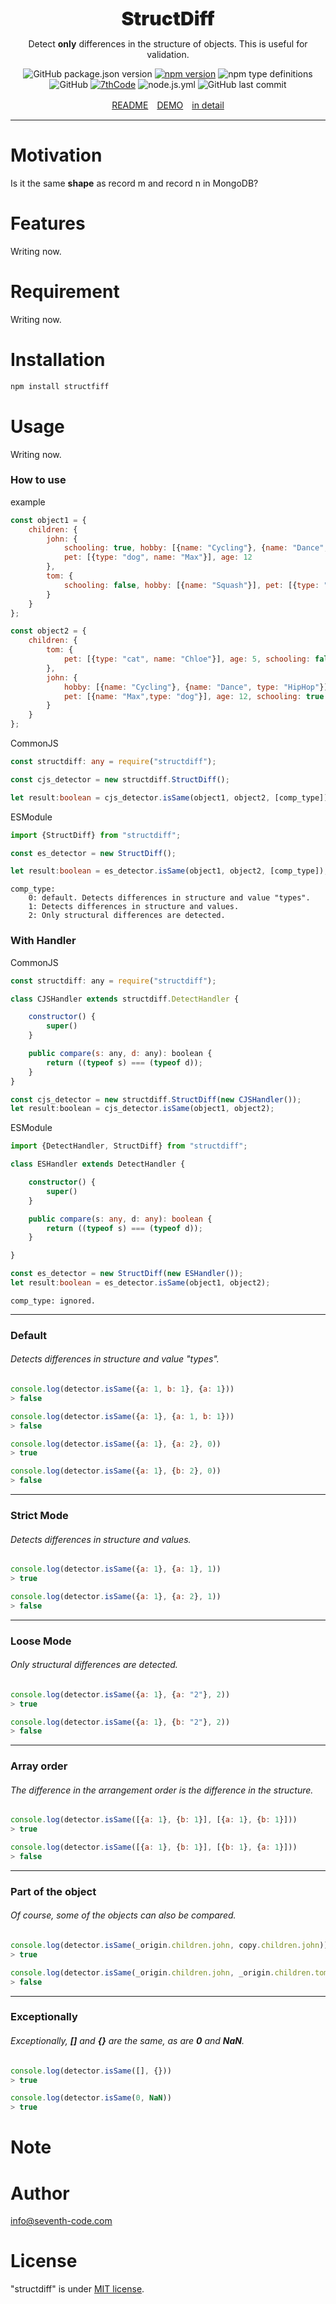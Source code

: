 
<div style="text-align: center;">
<div style="font-size: 30px; font-weight:900">StructDiff</div>

Detect **only** differences in the structure of objects.
This is useful for validation.

![GitHub package.json version](https://img.shields.io/github/package-json/v/7thcode/structdiff?color=deepgreen)
[![npm version](https://badge.fury.io/js/structdiff.svg)](https://badge.fury.io/js/structdiff)
![npm type definitions](https://img.shields.io/npm/types/structdiff)
![GitHub](https://img.shields.io/github/license/7thcode/structdiff)
[![7thCode](https://circleci.com/gh/7thCode/structdiff.svg?style=shield)]()
![node.js.yml](https://github.com/7thCode/structdiff/actions/workflows/node.js.yml/badge.svg)
![GitHub last commit](https://img.shields.io/github/last-commit/7thcode/structdiff)

 [README]　[DEMO]　[in detail]

</div>

***

# Motivation

Is it the same **shape** as record m and record n in MongoDB?
# Features
Writing now.
# Requirement
Writing now.
# Installation

```bash
npm install structfiff
```

# Usage
Writing now.
### How to use

example
```js
const object1 = {
	children: {
		john: {
			schooling: true, hobby: [{name: "Cycling"}, {name: "Dance", type: "HipHop"}],
			pet: [{type: "dog", name: "Max"}], age: 12
		},
		tom: {
			schooling: false, hobby: [{name: "Squash"}], pet: [{type: "cat", name: "Chloe"}], age: 5
		}
	}
};

const object2 = {
	children: {
		tom: {
			pet: [{type: "cat", name: "Chloe"}], age: 5, schooling: false, hobby: [{name: "Squash"}]
		},
		john: {
			hobby: [{name: "Cycling"}, {name: "Dance", type: "HipHop"}],
			pet: [{name: "Max",type: "dog"}], age: 12, schooling: true
		}
	}
};
```
CommonJS
```ts
const structdiff: any = require("structdiff");

const cjs_detector = new structdiff.StructDiff();

let result:boolean = cjs_detector.isSame(object1, object2, [comp_type]);
```
ESModule
```ts
import {StructDiff} from "structdiff";

const es_detector = new StructDiff();

let result:boolean = es_detector.isSame(object1, object2, [comp_type]);
```
```
comp_type: 
    0: default. Detects differences in structure and value "types".
    1: Detects differences in structure and values.
    2: Only structural differences are detected.
```
### With Handler

CommonJS
```js
const structdiff: any = require("structdiff");

class CJSHandler extends structdiff.DetectHandler {

    constructor() {
        super()
    }

    public compare(s: any, d: any): boolean {
        return ((typeof s) === (typeof d));
    }
}

const cjs_detector = new structdiff.StructDiff(new CJSHandler());
let result:boolean = cjs_detector.isSame(object1, object2);
```
ESModule
```ts
import {DetectHandler, StructDiff} from "structdiff";

class ESHandler extends DetectHandler {

    constructor() {
        super()
    }

    public compare(s: any, d: any): boolean {
        return ((typeof s) === (typeof d));
    }

}

const es_detector = new StructDiff(new ESHandler());
let result:boolean = es_detector.isSame(object1, object2);
```
```
comp_type: ignored.
```
***
### Default
###### Detects differences in structure and value "types".
```js
console.log(detector.isSame({a: 1, b: 1}, {a: 1}))
> false

console.log(detector.isSame({a: 1}, {a: 1, b: 1}))
> false
```
```js
console.log(detector.isSame({a: 1}, {a: 2}, 0))
> true

console.log(detector.isSame({a: 1}, {b: 2}, 0))
> false
```
***
### Strict Mode
###### Detects differences in structure and values.
```js
console.log(detector.isSame({a: 1}, {a: 1}, 1))
> true

console.log(detector.isSame({a: 1}, {a: 2}, 1))
> false
```
***
### Loose Mode
###### Only structural differences are detected.
```js
console.log(detector.isSame({a: 1}, {a: "2"}, 2))
> true

console.log(detector.isSame({a: 1}, {b: "2"}, 2))
> false
```
***
### Array order
###### The difference in the arrangement order is the difference in the structure.
```js
console.log(detector.isSame([{a: 1}, {b: 1}], [{a: 1}, {b: 1}]))
> true

console.log(detector.isSame([{a: 1}, {b: 1}], [{b: 1}, {a: 1}]))
> false
```
***
### Part of the object
###### Of course, some of the objects can also be compared.
```js
console.log(detector.isSame(_origin.children.john, copy.children.john))
> true

console.log(detector.isSame(_origin.children.john, _origin.children.tom))
> false
```
***
### Exceptionally
###### Exceptionally, **[]** and **{}** are the same, as are **0** and **NaN**.
```js
console.log(detector.isSame([], {}))
> true

console.log(detector.isSame(0, NaN))
> true
```

# Note



# Author

info@seventh-code.com

# License

"structdiff" is under [MIT license](https://en.wikipedia.org/wiki/MIT_License).

[README]: README.md
[DEMO]: docs/demo.md
[in detail]: docs/detail.md
